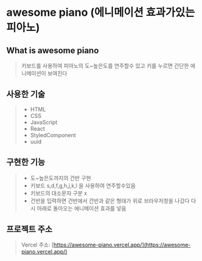 # awesome piano (에니메이션 효과가있는 피아노)
## What is awesome piano
> 키보드를 사용하여 피아노의 도~높은도를 연주할수 있고 키를 누르면 간단한 에니메이션이 보여진다 
## 사용한 기술 
> + HTML
> + CSS
> + JavaScript
> + React
> + StyledComponent
> + uuid
## 구현한 기능 
> + 도~높은도까지의 건반 구현 
> + 키보드 s,d,f,g,h,j,k,l 을 사용하여 연주할수있음 
> + 키보드의 대소문자 구분 x 
> + 건반을 입력하면 건반에서 건반과 같은 형태가 위로 브라우저창을 나갔다 다시 아래로 돌아오는 에니메이션 효과를 넣음 
## 프로젝트 주소 
> Vercel 주소: [https://awesome-piano.vercel.app/](https://awesome-piano.vercel.app/)
